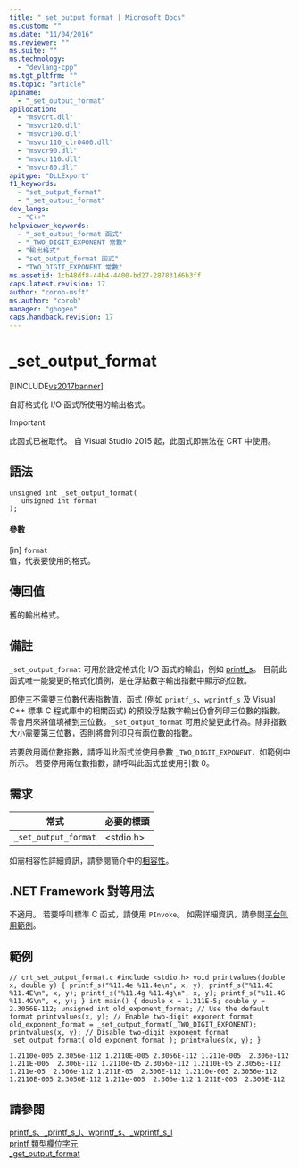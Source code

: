 ```yaml
---
title: "_set_output_format | Microsoft Docs"
ms.custom: ""
ms.date: "11/04/2016"
ms.reviewer: ""
ms.suite: ""
ms.technology: 
  - "devlang-cpp"
ms.tgt_pltfrm: ""
ms.topic: "article"
apiname: 
  - "_set_output_format"
apilocation: 
  - "msvcrt.dll"
  - "msvcr120.dll"
  - "msvcr100.dll"
  - "msvcr110_clr0400.dll"
  - "msvcr90.dll"
  - "msvcr110.dll"
  - "msvcr80.dll"
apitype: "DLLExport"
f1_keywords: 
  - "set_output_format"
  - "_set_output_format"
dev_langs: 
  - "C++"
helpviewer_keywords: 
  - "_set_output_format 函式"
  - "_TWO_DIGIT_EXPONENT 常數"
  - "輸出格式"
  - "set_output_format 函式"
  - "TWO_DIGIT_EXPONENT 常數"
ms.assetid: 1cb48df8-44b4-4400-bd27-287831d6b3ff
caps.latest.revision: 17
author: "corob-msft"
ms.author: "corob"
manager: "ghogen"
caps.handback.revision: 17
---
```

# _set_output_format
[!INCLUDE[vs2017banner](../assembler/inline/includes/vs2017banner.md)]

自訂格式化 I\/O 函式所使用的輸出格式。  
  
> [!IMPORTANT]
>  此函式已被取代。 自 Visual Studio 2015 起，此函式即無法在 CRT 中使用。  
  
## 語法  
  
```  
unsigned int _set_output_format(  
   unsigned int format  
);  
```  
  
#### 參數  
 \[in\] `format`  
 值，代表要使用的格式。  
  
## 傳回值  
 舊的輸出格式。  
  
## 備註  
 `_set_output_format` 可用於設定格式化 I\/O 函式的輸出，例如 [printf\_s](../c-runtime-library/reference/printf-s-printf-s-l-wprintf-s-wprintf-s-l.md)。 目前此函式唯一能變更的格式化慣例，是在浮點數字輸出指數中顯示的位數。  
  
 即使三不需要三位數代表指數值，函式 \(例如 `printf_s`、`wprintf_s` 及 Visual C\+\+ 標準 C 程式庫中的相關函式\) 的預設浮點數字輸出仍會列印三位數的指數。 零會用來將值填補到三位數。`_set_output_format` 可用於變更此行為。除非指數大小需要第三位數，否則將會列印只有兩位數的指數。  
  
 若要啟用兩位數指數，請呼叫此函式並使用參數 `_TWO_DIGIT_EXPONENT`，如範例中所示。 若要停用兩位數指數，請呼叫此函式並使用引數 0。  
  
## 需求  
  
|常式|必要的標頭|  
|--------|-----------|  
|`_set_output_format`|\<stdio.h\>|  
  
 如需相容性詳細資訊，請參閱簡介中的[相容性](../c-runtime-library/compatibility.md)。  
  
## .NET Framework 對等用法  
 不適用。 若要呼叫標準 C 函式，請使用 `PInvoke`。 如需詳細資訊，請參閱[平台叫用範例](../Topic/Platform%20Invoke%20Examples.md)。  
  
## 範例  
  
```  
// crt_set_output_format.c #include <stdio.h> void printvalues(double x, double y) { printf_s("%11.4e %11.4e\n", x, y); printf_s("%11.4E %11.4E\n", x, y); printf_s("%11.4g %11.4g\n", x, y); printf_s("%11.4G %11.4G\n", x, y); } int main() { double x = 1.211E-5; double y = 2.3056E-112; unsigned int old_exponent_format; // Use the default format printvalues(x, y); // Enable two-digit exponent format old_exponent_format = _set_output_format(_TWO_DIGIT_EXPONENT); printvalues(x, y); // Disable two-digit exponent format _set_output_format( old_exponent_format ); printvalues(x, y); }  
```  
  
```Output  
1.2110e-005 2.3056e-112 1.2110E-005 2.3056E-112 1.211e-005  2.306e-112 1.211E-005  2.306E-112 1.2110e-05 2.3056e-112 1.2110E-05 2.3056E-112 1.211e-05  2.306e-112 1.211E-05  2.306E-112 1.2110e-005 2.3056e-112 1.2110E-005 2.3056E-112 1.211e-005  2.306e-112 1.211E-005  2.306E-112  
```  
  
## 請參閱  
 [printf\_s、\_printf\_s\_l、wprintf\_s、\_wprintf\_s\_l](../c-runtime-library/reference/printf-s-printf-s-l-wprintf-s-wprintf-s-l.md)   
 [printf 類型欄位字元](../c-runtime-library/printf-type-field-characters.md)   
 [\_get\_output\_format](../c-runtime-library/get-output-format.md)